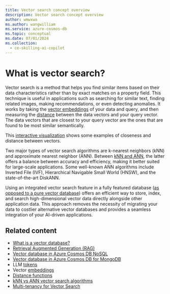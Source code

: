 ```yaml
---
title: Vector search concept overview
description: Vector search concept overview
author: wmwxwa
ms.author: wangwilliam
ms.service: azure-cosmos-db
ms.topic: conceptual
ms.date: 07/01/2024
ms.collection:
  - ce-skilling-ai-copilot
---
```


# What is vector search?

Vector search is a method that helps you find similar items based on their data characteristics rather than by exact matches on a property field. This technique is useful in applications such as searching for similar text, finding related images, making recommendations, or even detecting anomalies. It works by taking the [vector embeddings](vector-embeddings.md) of your data and query, and then measuring the [distance](distance-functions.md) between the data vectors and your query vector. The data vectors that are closest to your query vector are the ones that are found to be most similar semantically.

This [interactive visualization](https://openai.com/index/introducing-text-and-code-embeddings/#_1Vr7cWWEATucFxVXbW465e) shows some examples of closeness and distance between vectors.

Two major types of vector search algorithms are k-nearest neighbors (kNN) and approximate nearest neighbor (ANN). Between [kNN and ANN](knn-vs-ann.md), the latter offers a balance between accuracy and efficiency, making it better suited for large-scale applications. Some well-known ANN algorithms include Inverted File (IVF), Hierarchical Navigable Small World (HNSW), and the state-of-the-art DiskANN.

Using an integrated vector search feature in a fully featured database ([as opposed to a pure vector database](../vector-database.md#integrated-vector-database-vs-pure-vector-database)) offers an efficient way to store, index, and search high-dimensional vector data directly alongside other application data. This approach removes the necessity of migrating your data to costlier alternative vector databases and provides a seamless integration of your AI-driven applications.

## Related content
- [What is a vector database?](../vector-database.md)
- [Retrieval Augmented Generation (RAG)](rag.md)
- [Vector database in Azure Cosmos DB NoSQL](../nosql/vector-search.md)
- [Vector database in Azure Cosmos DB for MongoDB](../mongodb/vcore/vector-search.md)
- LLM [tokens](tokens.md)
- Vector [embeddings](vector-embeddings.md)
- [Distance functions](distance-functions.md)
- [kNN vs ANN vector search algorithms](knn-vs-ann.md)
- [Multi-tenancy for Vector Search](../nosql/multi-tenancy-vector-search.md)
